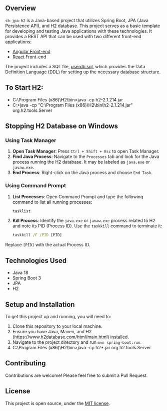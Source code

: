 ## Overview
`sb-jpa-h2` is a Java-based project that utilizes Spring Boot, JPA (Java Persistence API), and H2 database. This project serves as a basic template for developing and testing Java applications with these technologies. It provides a REST API that can be used with two different front-end applications:

- [Angular Front-end](https://github.com/dvanauken/angular)
- [React Front-end](https://github.com/dvanauken/react)

The project includes a SQL file, [userdb.sql](https://github.com/dvanauken/sb-jpa-h2/blob/main/userdb.sql), which provides the Data Definition Language (DDL) for setting up the necessary database structure.

## To Start H2:
- C:\Program Files (x86)\H2\bin>java -cp h2-2.1.214.jar
- C:\>java -cp "C:\Program Files (x86)\H2\bin\h2-2.1.214.jar" org.h2.tools.Server

## Stopping H2 Database on Windows

### Using Task Manager

1. **Open Task Manager**: Press `Ctrl + Shift + Esc` to open Task Manager.
2. **Find Java Process**: Navigate to the `Processes` tab and look for the Java process running the H2 database. It may be labeled as `java.exe` or `javaw.exe`.
3. **End Process**: Right-click on the Java process and choose `End Task`.

### Using Command Prompt

1. **List Processes**: Open Command Prompt and type the following command to list all running processes:

    ```cmd
    tasklist
    ```

2. **Kill Process**: Identify the `java.exe` or `javaw.exe` process related to H2 and note its PID (Process ID). Use the `taskkill` command to terminate it:

    ```cmd
    taskkill /F /PID [PID]
    ```
    
Replace `[PID]` with the actual Process ID.






## Technologies Used
- Java 18
- Spring Boot 3
- JPA
- H2

## Setup and Installation
To get this project up and running, you will need to:

1. Clone this repository to your local machine.
2. Ensure you have Java, Maven, and H2 (https://www.h2database.com/html/main.html) installed.
3. Navigate to the project directory and run `mvn spring-boot:run`.
4. C:\Program Files (x86)\H2\bin>java -cp h2*.jar org.h2.tools.Server

## Contributing
Contributions are welcome! Please feel free to submit a Pull Request.

## License
This project is open source, under the [MIT license](/LICENSE).
